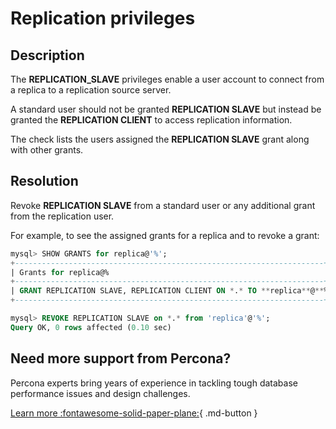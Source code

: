 # Replication privileges

## Description

The **REPLICATION_SLAVE** privileges enable a user account to connect from a replica to a replication source server.

A standard user should not be granted **REPLICATION SLAVE** but instead be granted the **REPLICATION CLIENT** to access replication information.

The check lists the users assigned the **REPLICATION SLAVE** grant along with other grants.

## Resolution

Revoke **REPLICATION SLAVE** from a standard user or any additional grant from the replication user.

For example, to see the assigned grants for a replica and to revoke a grant:

```sql
mysql> SHOW GRANTS for replica@'%';
+---------------------------------------------------------------------+
| Grants for replica@%                                                |
+---------------------------------------------------------------------+
| GRANT REPLICATION SLAVE, REPLICATION CLIENT ON *.* TO **replica**@**%** |
+---------------------------------------------------------------------+

mysql> REVOKE REPLICATION SLAVE on *.* from 'replica'@'%';
Query OK, 0 rows affected (0.10 sec)
```

## Need more support from Percona?

Percona experts bring years of experience in tackling tough database performance issues and design challenges.

[Learn more :fontawesome-solid-paper-plane:](https://per.co.na/subscribe){ .md-button }

